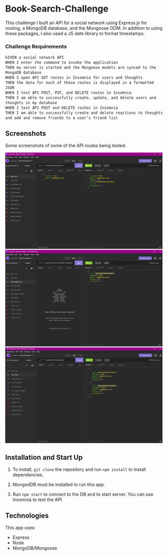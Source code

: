 # Book-Search-Challenge
This challenge I built an API for a social network using Express.js for routing, a MongoDB database, and the Mongoose ODM. In addition to using these packages, I also used a JS date library to format timestamps.

### Challenge Requirements
```
GIVEN a social network API
WHEN I enter the command to invoke the application
THEN my server is started and the Mongoose models are synced to the MongoDB database
WHEN I open API GET routes in Insomnia for users and thoughts
THEN the data for each of these routes is displayed in a formatted JSON
WHEN I test API POST, PUT, and DELETE routes in Insomnia
THEN I am able to successfully create, update, and delete users and thoughts in my database
WHEN I test API POST and DELETE routes in Insomnia
THEN I am able to successfully create and delete reactions to thoughts and add and remove friends to a user’s friend list
```
## Screenshots

Some screenshots of some of the API routes being tested.

<img src= "https://github.com/amadayasuki/SocialApi/blob/main/Screenshot1.png?raw=true" width="500px"/>
<img src= "https://github.com/amadayasuki/SocialApi/blob/main/Screenshot%202.png?raw=true" width="500px"/>
<img src= "https://github.com/amadayasuki/SocialApi/blob/main/Screenshot%203.png?raw=true" width="500px"/>

## Installation and Start Up

1. To install, `git clone` the repository and run `npm install` to install dependencies.

2. MongodDB must be installed to run this app.

3. Run `npm start` to connect to the DB and to start server.  You can use Insomnia to test the API

## Technologies

This app uses:

- Express
- Node
- MongoDB/Mongoose

